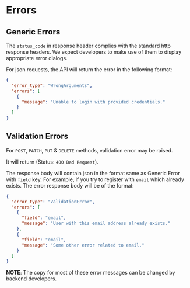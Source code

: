 # Errors

## Generic Errors

The `status_code` in response header complies with the standard http response headers. We expect developers to make use of them to display appropriate error dialogs.

For json requests, the API will return the error in the following format:

```json
{
  "error_type": "WrongArguments",
  "errors": [
    {
      "message": "Unable to login with provided credentials."
    }
  ]
}
```

## Validation Errors

For `POST`, `PATCH`, `PUT` & `DELETE` methods, validation error may be raised. 

It will return (Status: `400 Bad Request`). 

The response body will contain json in the format same as Generic Error with `field` key. For example, if you try to register with `email` which already exists. The error response body will be of the format:

```json
{
  "error_type": "ValidationError",
  "errors": [
    {
      "field": "email",
      "message": "User with this email address already exists."
    },
    {
      "field": "email",
      "message": "Some other error related to email."
    }
  ]
}
```

__NOTE__: The copy for most of these error messages can be changed by backend developers.
